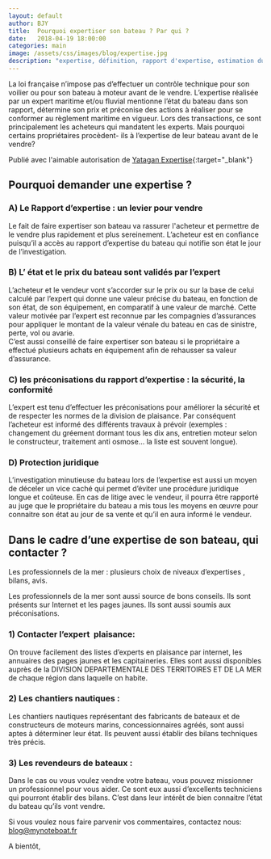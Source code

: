 ```yaml
---
layout: default
author: BJY
title:  Pourquoi expertiser son bateau ? Par qui ?
date:   2018-04-19 18:00:00
categories: main
image: /assets/css/images/blog/expertise.jpg
description: "expertise, définition, rapport d'expertise, estimation du prix, état du bateau"
---
```

La loi  française n’impose  pas d’effectuer un contrôle technique pour son voilier ou pour son bateau à moteur avant de le vendre. L’expertise réalisée par un expert maritime et/ou fluvial mentionne l’état du bateau dans son rapport, détermine son prix et préconise des actions à réaliser pour se conformer au règlement maritime en vigueur. Lors des transactions, ce sont principalement  les acheteurs qui mandatent les experts. Mais pourquoi certains  propriétaires  procèdent- ils à l’expertise de leur bateau avant de le vendre?<!--break-->

Publié avec l'aimable autorisation de [Yatagan Expertise](http://www.yatagan-expertises.com/){:target="_blank"}

## Pourquoi demander une expertise ?
### A) Le Rapport d’expertise : un levier pour vendre
 
Le fait de faire expertiser son bateau va rassurer l'acheteur et permettre de le vendre plus rapidement et plus sereinement.
L’acheteur est en confiance puisqu’il a accès au rapport d’expertise du bateau qui notifie son état  le jour de l’investigation.

### B) L’ état et le prix  du bateau sont  validés par l’expert 

L’acheteur et le vendeur vont s’accorder sur  le prix ou sur la base de celui calculé par l’expert qui  donne une valeur précise du bateau, en fonction de son état, de son équipement, en comparatif à une valeur de marché.
Cette valeur motivée par l’expert est reconnue par les compagnies d’assurances pour appliquer le montant de la valeur vénale  du bateau en cas de sinistre, perte, vol ou avarie.  
C’est aussi conseillé de faire expertiser son bateau si le propriétaire a effectué plusieurs achats  en équipement afin de rehausser sa valeur d’assurance.


### C) les préconisations du rapport d’expertise : la sécurité, la conformité 

L’expert est tenu d’effectuer les préconisations pour améliorer la sécurité et de respecter les normes de la division de plaisance.  Par conséquent l’acheteur est informé des différents travaux à prévoir (exemples : changement du gréement dormant tous les dix ans, entretien moteur selon le constructeur, traitement anti osmose… la liste est souvent longue).

### D) Protection juridique 

L’investigation minutieuse du bateau lors de l’expertise est aussi un moyen de déceler un vice caché  qui permet d’éviter une procédure juridique longue et  coûteuse.
En cas de litige  avec le vendeur,  il pourra être rapporté au juge que le propriétaire du bateau  a mis tous les moyens en œuvre pour connaitre son état au jour de sa vente et qu’il en aura informé le vendeur.

## Dans le cadre d’une expertise de son bateau, qui contacter ?

 Les professionnels de la mer : plusieurs choix  de niveaux d’expertises , bilans, avis.

Les professionnels de la mer sont aussi source de bons conseils. Ils sont présents sur Internet et les pages jaunes. Ils sont aussi soumis aux préconisations.

### 1) Contacter l’expert  plaisance:

On trouve facilement  des listes d’experts en plaisance par internet, les annuaires des pages jaunes et les capitaineries. Elles sont aussi disponibles auprès de la DIVISION DEPARTEMENTALE DES TERRITOIRES ET DE LA MER de chaque région dans laquelle on habite.

### 2) Les chantiers nautiques :

Les chantiers nautiques représentant des fabricants de bateaux et de constructeurs de  moteurs marins, concessionnaires agréés,  sont aussi aptes à déterminer leur état. Ils peuvent aussi établir des bilans techniques très précis.

### 3) Les revendeurs de bateaux :

Dans le cas ou vous voulez vendre votre bateau, vous pouvez  missionner un professionnel pour vous aider. Ce sont eux aussi d’excellents techniciens qui pourront établir des bilans.
C’est dans leur intérêt de bien connaitre l’état du bateau qu’ils vont vendre.

Si vous voulez nous faire parvenir vos commentaires, contactez nous: [blog@mynoteboat.fr](mailto:blog@mynoteboat.fr)

A bientôt,